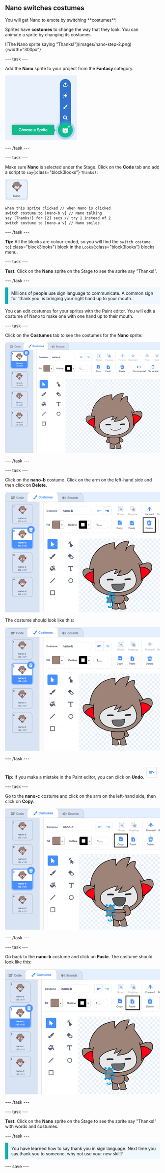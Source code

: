## Nano switches costumes

<div style="display: flex; flex-wrap: wrap">
<div style="flex-basis: 200px; flex-grow: 1; margin-right: 15px;">
You will get Nano to emote by switching **costumes**.

Sprites have **costumes** to change the way that they look. You can animate a sprite by changing its costumes.
</div>
<div>
![The Nano sprite saying "Thanks!"](images/nano-step-2.png){:width="300px"}
</div>
</div>

--- task ---

Add the **Nano** sprite to your project from the **Fantasy** category.

![The 'Choose a Sprite' menu](images/choose-sprite-menu.png)

--- /task ---

--- task ---

Make sure **Nano** is selected under the Stage. Click on the **Code** tab and add a script to `say`{:class="block3looks"} `Thanks!`:

![The Nano sprite](images/nano-sprite.png)

```blocks3
when this sprite clicked // when Nano is clicked
switch costume to [nano-b v] // Nano talking
say [Thanks!] for [2] secs // try 1 instead of 2
switch costume to [nano-a v] // Nano smiles
```
--- /task ---

**Tip:** All the blocks are colour-coded, so you will find the `switch costume to`{:class="block3looks"} block in the `Looks`{:class="block3looks"} blocks menu.

--- task ---

**Test:** Click on the **Nano** sprite on the Stage to see the sprite say "Thanks!".

--- /task ---

<p style="border-left: solid; border-width:10px; border-color: #0faeb0; background-color: aliceblue; padding: 10px;">Millions of people use sign language to communicate. A common sign for 'thank you' is bringing your right hand up to your mouth. 
</p>

You can edit costumes for your sprites with the Paint editor. You will edit a costume of Nano to make one with one hand up to their mouth. 

--- task ---

Click on the **Costumes** tab to see the costumes for the **Nano** sprite:

![The available costumes for the Nano sprite](images/nano-costumes.png)

--- /task ---

--- task ---

Click on the **nano-b** costume. Click on the arm on the left-hand side and then click on **Delete**.

![Nano with arm selected](images/nano-arm-selected.png)

The costume should look like this:

![Nano with arm deleted](images/nano-arm-deleted.png)

--- /task ---

**Tip:** If you make a mistake in the Paint editor, you can click on **Undo**.
![Image of the 'Undo' icon](images/nano-undo.png)

--- task ---

Go to the **nano-c** costume and click on the arm on the left-hand side, then click on **Copy**.

![Nano c with arm selected](images/nano-c-arm-selected.png)

--- /task ---

--- task ---

Go back to the **nano-b** costume and click on **Paste**. The costume should look like this:

![nano-b with new arm](images/nano-b-new-arm.png)

--- /task ---

--- task ---

**Test:** Click on the **Nano** sprite on the Stage to see the sprite say "Thanks!" with words and costumes.

--- /task ---

<p style="border-left: solid; border-width:10px; border-color: #0faeb0; background-color: aliceblue; padding: 10px;">You have learned how to say thank you in sign language. Next time you say thank you to someone, why not use your new skill?
</p>

--- save ---
